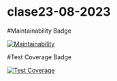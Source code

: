 # clase23-08-2023

#Maintainability Badge

[![Maintainability](https://api.codeclimate.com/v1/badges/c83ce36966a7c4ef9bde/maintainability)](https://codeclimate.com/github/santiescu/clase23-08-2023/maintainability)

#Test Coverage Badge

[![Test Coverage](https://api.codeclimate.com/v1/badges/c83ce36966a7c4ef9bde/test_coverage)](https://codeclimate.com/github/santiescu/clase23-08-2023/test_coverage)